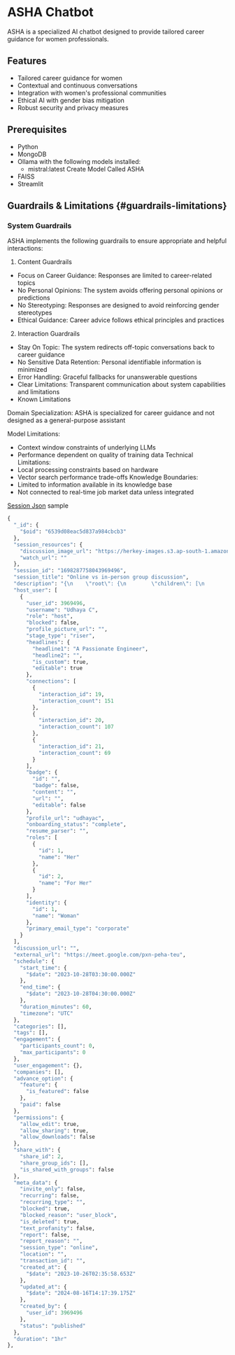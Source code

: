 # ASHA Chatbot

ASHA is a specialized AI chatbot designed to provide tailored career guidance for women professionals.

## Features

- Tailored career guidance for women
- Contextual and continuous conversations
- Integration with women's professional communities
- Ethical AI with gender bias mitigation
- Robust security and privacy measures

## Prerequisites

- Python
- MongoDB
- Ollama with the following models installed:
  - mistral:latest  Create Model Called ASHA 
- FAISS
- Streamlit 


## Guardrails & Limitations {#guardrails-limitations}
### System Guardrails
ASHA implements the following guardrails to ensure appropriate and helpful interactions:

1. Content Guardrails
- Focus on Career Guidance: Responses are limited to career-related topics
- No Personal Opinions: The system avoids offering personal opinions or predictions
- No Stereotyping: Responses are designed to avoid reinforcing gender stereotypes
- Ethical Guidance: Career advice follows ethical principles and practices
2. Interaction Guardrails
- Stay On Topic: The system redirects off-topic conversations back to career guidance
- No Sensitive Data Retention: Personal identifiable information is minimized
- Error Handling: Graceful fallbacks for unanswerable questions
- Clear Limitations: Transparent communication about system capabilities and limitations
- Known Limitations

Domain Specialization: ASHA is specialized for career guidance and not designed as a general-purpose assistant

Model Limitations:
- Context window constraints of underlying LLMs
- Performance dependent on quality of training data
Technical Limitations:
- Local processing constraints based on hardware
- Vector search performance trade-offs
Knowledge Boundaries:
- Limited to information available in its knowledge base
- Not connected to real-time job market data unless integrated



[Session Json](data/raw/herkey.sessions.json)
sample
```python 
{
  "_id": {
    "$oid": "6539d08eac5d837a984cbcb3"
  },
  "session_resources": {
    "discussion_image_url": "https://herkey-images.s3.ap-south-1.amazonaws.com/discussion/Discussion+Images/Image+9.svg",
    "watch_url": ""
  },
  "session_id": "1698287758043969496",
  "session_title": "Online vs in-person group discussion",
  "description": "{\n    \"root\": {\n        \"children\": [\n            {\n                \"children\": [\n                    {\n                        \"detail\": 0,\n                        \"format\": 0,\n                        \"mode\": \"normal\",\n                        \"style\": \"\",\n                        \"text\": \"Pros and cons of online and in-person group discussions \",\n                        \"type\": \"text\",\n                        \"version\": 1\n                    }\n                ],\n                \"direction\": \"ltr\",\n                \"format\": \"\",\n                \"indent\": 0,\n                \"type\": \"paragraph\",\n                \"version\": 1\n            }\n        ],\n        \"direction\": \"ltr\",\n        \"format\": \"\",\n        \"indent\": 0,\n        \"type\": \"root\",\n        \"version\": 1\n    }\n}",
  "host_user": [
    {
      "user_id": 3969496,
      "username": "Udhaya C",
      "role": "host",
      "blocked": false,
      "profile_picture_url": "",
      "stage_type": "riser",
      "headlines": {
        "headline1": "A Passionate Engineer",
        "headline2": "",
        "is_custom": true,
        "editable": true
      },
      "connections": [
        {
          "interaction_id": 19,
          "interaction_count": 151
        },
        {
          "interaction_id": 20,
          "interaction_count": 107
        },
        {
          "interaction_id": 21,
          "interaction_count": 69
        }
      ],
      "badge": {
        "id": "",
        "badge": false,
        "content": "",
        "url": "",
        "editable": false
      },
      "profile_url": "udhayac",
      "onboarding_status": "complete",
      "resume_parser": "",
      "roles": [
        {
          "id": 1,
          "name": "Her"
        },
        {
          "id": 2,
          "name": "For Her"
        }
      ],
      "identity": {
        "id": 1,
        "name": "Woman"
      },
      "primary_email_type": "corporate"
    }
  ],
  "discussion_url": "",
  "external_url": "https://meet.google.com/pxn-peha-teu",
  "schedule": {
    "start_time": {
      "$date": "2023-10-28T03:30:00.000Z"
    },
    "end_time": {
      "$date": "2023-10-28T04:30:00.000Z"
    },
    "duration_minutes": 60,
    "timezone": "UTC"
  },
  "categories": [],
  "tags": [],
  "engagement": {
    "participants_count": 0,
    "max_participants": 0
  },
  "user_engagement": {},
  "companies": [],
  "advance_option": {
    "feature": {
      "is_featured": false
    },
    "paid": false
  },
  "permissions": {
    "allow_edit": true,
    "allow_sharing": true,
    "allow_downloads": false
  },
  "share_with": {
    "share_id": 2,
    "share_group_ids": [],
    "is_shared_with_groups": false
  },
  "meta_data": {
    "invite_only": false,
    "recurring": false,
    "recurring_type": "",
    "blocked": true,
    "blocked_reason": "user_block",
    "is_deleted": true,
    "text_profanity": false,
    "report": false,
    "report_reason": "",
    "session_type": "online",
    "location": "",
    "transaction_id": "",
    "created_at": {
      "$date": "2023-10-26T02:35:58.653Z"
    },
    "updated_at": {
      "$date": "2024-08-16T14:17:39.175Z"
    },
    "created_by": {
      "user_id": 3969496
    },
    "status": "published"
  },
  "duration": "1hr"
},
```

